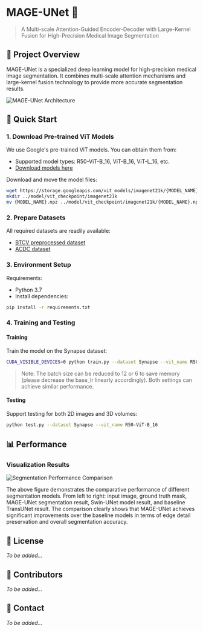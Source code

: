 # MAGE-UNet 🔬

> A Multi-scale Attention-Guided Encoder-Decoder with Large-Kernel Fusion for High-Precision Medical Image Segmentation

## 📝 Project Overview

MAGE-UNet is a specialized deep learning model for high-precision medical image segmentation. It combines multi-scale attention mechanisms and large-kernel fusion technology to provide more accurate segmentation results.

![MAGE-UNet Architecture](./MAGE-UNet.jpg)


## 🚀 Quick Start

### 1. Download Pre-trained ViT Models

We use Google's pre-trained ViT models. You can obtain them from:
- Supported model types: R50-ViT-B_16, ViT-B_16, ViT-L_16, etc.
- [Download models here](https://console.cloud.google.com/storage/vit_models/)

Download and move the model files:
```bash
wget https://storage.googleapis.com/vit_models/imagenet21k/{MODEL_NAME}.npz
mkdir ../model/vit_checkpoint/imagenet21k
mv {MODEL_NAME}.npz ../model/vit_checkpoint/imagenet21k/{MODEL_NAME}.npz
```

### 2. Prepare Datasets

All required datasets are readily available:
- [BTCV preprocessed dataset](https://drive.google.com/drive/folders/1ACJEoTp-uqfFJ73qS3eUObQh52nGuzCd?usp=sharing)
- [ACDC dataset](https://drive.google.com/drive/folders/1KQcrci7aKsYZi1hQoZ3T3QUtcy7b--n4?usp=drive_link)

### 3. Environment Setup

Requirements:
- Python 3.7
- Install dependencies:
```bash
pip install -r requirements.txt
```

### 4. Training and Testing

#### Training
Train the model on the Synapse dataset:
```bash
CUDA_VISIBLE_DEVICES=0 python train.py --dataset Synapse --vit_name R50-ViT-B_16
```
> Note: The batch size can be reduced to 12 or 6 to save memory (please decrease the base_lr linearly accordingly). Both settings can achieve similar performance.

#### Testing
Support testing for both 2D images and 3D volumes:
```bash
python test.py --dataset Synapse --vit_name R50-ViT-B_16
```

## 📊 Performance

### Visualization Results

![Segmentation Performance Comparison](./visualization.jpg)

The above figure demonstrates the comparative performance of different segmentation models. From left to right: input image, ground truth mask, MAGE-UNet segmentation result, Swin-UNet model result, and baseline TransUNet result. The comparison clearly shows that MAGE-UNet achieves significant improvements over the baseline models in terms of edge detail preservation and overall segmentation accuracy.

## 📜 License

*To be added...*

## 👥 Contributors

*To be added...*

## 📮 Contact

*To be added...*

